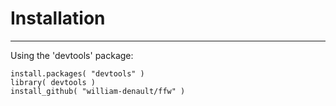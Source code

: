 






# Installation #
---

Using the 'devtools' package:

```{r , eval=FALSE}
install.packages( "devtools" )
library( devtools )
install_github( "william-denault/ffw" )
```

